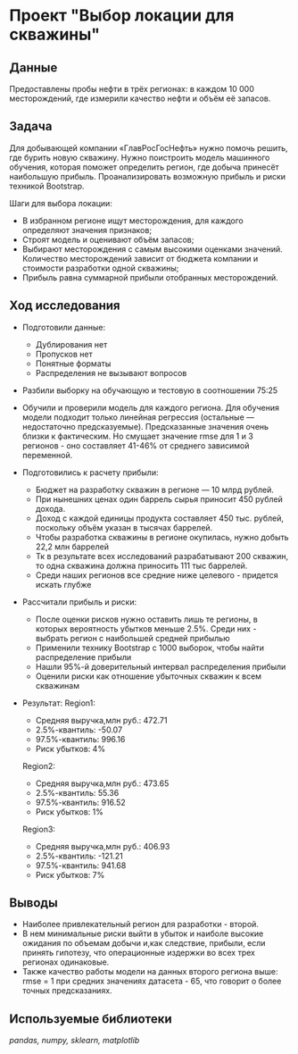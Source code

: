 # Проект "Выбор локации для скважины"


## Данные

Предоставлены пробы нефти в трёх регионах: в каждом 10 000 месторождений, где измерили качество нефти и объём её запасов.

## Задача

Для добывающей компании «ГлавРосГосНефть» нужно помочь решить, где бурить новую скважину.
Нужно поистроить модель машинного обучения, которая поможет определить регион, где добыча принесёт наибольшую прибыль. Проанализировать возможную прибыль и риски техникой Bootstrap.

Шаги для выбора локации:
- В избранном регионе ищут месторождения, для каждого определяют значения признаков;
- Строят модель и оценивают объём запасов;
- Выбирают месторождения с самым высокими оценками значений. Количество месторождений зависит от бюджета компании и стоимости разработки одной скважины;
- Прибыль равна суммарной прибыли отобранных месторождений.


## Ход исследования

- Подготовили данные:
  - Дублирования нет
  - Пропусков нет 
  - Понятные форматы
  - Распределения не вызывают вопросов
- Разбили выборку на обучающую и тестовую в соотношении 75:25
- Обучили и проверили модель для каждого региона. Для обучения модели подходит только линейная регрессия (остальные — недостаточно предсказуемые).
Предсказанные значения очень близки к фактическим. Но смущает значение rmse для 1 и 3 регионов - оно составляет 41-46% от среднего зависимой переменной.
- Подготовились к расчету прибыли: 
  - Бюджет на разработку скважин в регионе — 10 млрд рублей.
  - При нынешних ценах один баррель сырья приносит 450 рублей дохода. 
  - Доход с каждой единицы продукта составляет 450 тыс. рублей, поскольку объём указан в тысячах баррелей.
  - Чтобы разработка скважины в регионе окупилась, нужно добыть 22,2 млн баррелей
  - Тк в результате всех исследований разрабатывают 200 скважин, то одна скважина должна приносить 111 тыс баррелей.
  - Среди наших  регионов все средние ниже целевого - придется искать глубже 
- Рассчитали прибыль и риски:
  - После оценки рисков нужно оставить лишь те регионы, в которых вероятность убытков меньше 2.5%. Среди них - выбрать регион с наибольшей средней прибылью
  - Применили технику Bootstrap с 1000 выборок, чтобы найти распределение прибыли
  - Нашли 95%-й доверительный интервал распределения прибыли
  - Оценили риски как отношение убыточных скважин к всем скважинам
- Результат:
  Region1:
  - Средняя выручка,млн руб.: 472.71
  - 2.5%-квантиль: -50.07
  - 97.5%-квантиль: 996.16
  - Риск убытков: 4%

  Region2:
  - Средняя выручка,млн руб.: 473.65
  - 2.5%-квантиль: 55.36
  - 97.5%-квантиль: 916.52
  - Риск убытков: 1%

  Region3:
  - Средняя выручка,млн руб.: 406.93
  - 2.5%-квантиль: -121.21
  - 97.5%-квантиль: 941.68
  - Риск убытков: 7%

## Выводы

- Наиболее привлекательный регион для разработки - второй. 
- В нем минимальные риски выйти в убыток и наиболе высокие ожидания по объемам добычи и,как следствие, прибыли, если принять гипотезу, что операционные издержки во всех трех регионах одинаковые.
- Также качество работы модели на данных второго региона выше: rmse = 1 при средних значениях датасета - 65, что говорит о более точных предсказаниях.

## Используемые библиотеки
*pandas, numpy, sklearn, matplotlib*
